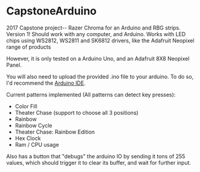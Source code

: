 # CapstoneArduino
2017 Capstone project-- Razer Chroma for an Arduino and RBG strips.
Version 1! Should work with any computer, and Arduino. 
Works with LED chips using WS2812, WS2811 and SK6812 drivers, like the Adafruit
Neopixel range of products

However, it is only tested on a Arduino Uno, and an Adafruit 8X8 Neopixel Panel.

You will also need to upload the provided .ino file to your arduino. To do so,
I'd recommend the [Arduino IDE](https://www.arduino.cc/en/Main/Software).

Current patterns implemented (All patterns can detect key presses):
- Color Fill
- Theater Chase (support to choose all 3 positions)
- Rainbow
- Rainbow Cycle
- Theater Chase: Rainbow Edition
- Hex Clock
- Ram / CPU usage

Also has a button that "debugs" the arduino IO by sending it tons of 255 values, 
which should trigger it to clear its buffer, and wait for further input.
